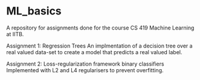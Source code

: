 # ML_basics
A repository for assignments done for the course CS 419 Machine Learning at IITB.

Assignment 1: Regression Trees
An implmentation of a decision tree over a real valued data-set to create a model that predicts a real valued label.

Assignment 2: Loss-regularization framework binary classifiers
Implemented with L2 and L4 regularisers to prevent overfitting.


